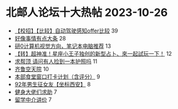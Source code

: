 # 北邮人论坛十大热帖 2023-10-26

- [【校招】【比较】自动驾驶感知offer比较](https://bbs.byr.cn/article/Job/2197869) 39
- [好像事情有点大条](https://bbs.byr.cn/article/Picture/3352618) 28
- [研0计算机视觉方向，笔记本电脑推荐](https://bbs.byr.cn/article/Notebook/183654) 13
- [【转】超神准！星座小王子独创的新型占卜、來一起試玩一下！](https://bbs.byr.cn/article/Constellations/326533) 12
- [求帮顶 请问有人捡到一本护照吗](https://bbs.byr.cn/article/Talking/6404175) 11
- [齐鲁空天院](https://bbs.byr.cn/article/Shandong/424885) 10
- [本部食堂窗口打卡计划（含评分）](https://bbs.byr.cn/article/Food/523572) 9
- [92年男生征女友【坐标西安】](https://bbs.byr.cn/article/Friends/2045765) 8
- [健身大佬们求助](https://bbs.byr.cn/article/Gymnasium/120664) 7
- [留学中介讲价](https://bbs.byr.cn/article/GoAbroad/394700) 7


